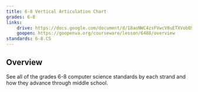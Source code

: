```yaml
---
title: 6-8 Vertical Articulation Chart
grades: 6-8
links:
    drive: https://docs.google.com/document/d/18aoNWC4zsFVwcV8uETXVobOSomBx1IQnjx3heHvHxBs/edit?usp=drive_link
    goopen: https://goopenva.org/courseware/lesson/6488/overview
standards: 6-8.CS
---
```


## Overview

See all of the grades 6-8 computer science standards by each strand and how they advance through middle school.